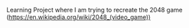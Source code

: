 Learning Project where I am trying to recreate the 2048 game (https://en.wikipedia.org/wiki/2048_(video_game))
 
 
